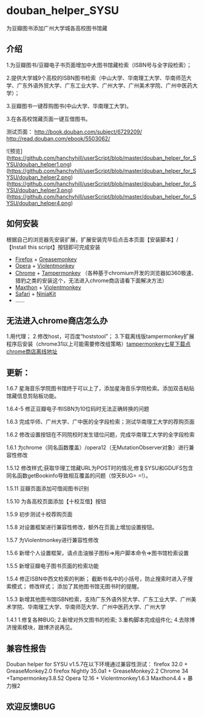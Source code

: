 douban_helper_SYSU
==================

为豆瓣图书添加广州大学城各高校图书馆藏
<h2>介绍</h2>
1.为豆瓣图书/豆瓣电子书页面增加中大图书馆藏检索（ISBN号与全字段检索）；

2.提供大学城9个高校的ISBN图书检索（中山大学、华南理工大学、华南师范大学、广东外语外贸大学、广东工业大学、广州大学、广州美术学院、广州中医药大学）；

3.豆瓣图书一键荐购图书(中山大学、华南理工大学)。

3.在各高校馆藏页面一键互借图书。

测试页面：
http://book.douban.com/subject/6729209/
http://read.douban.com/ebook/5503062/

![预览]
(https://github.com/hanchyhill/userScript/blob/master/douban_helper_for_SYSU/douban_helper1.png)
(https://github.com/hanchyhill/userScript/blob/master/douban_helper_for_SYSU/douban_helper2.png)
(https://github.com/hanchyhill/userScript/blob/master/douban_helper_for_SYSU/douban_helper3.png)
(https://github.com/hanchyhill/userScript/blob/master/douban_helper_for_SYSU/douban_helper4.png)


<h2>如何安装</h2>
根据自己的浏览器先安装扩展，扩展安装完毕后点击本页面【安装脚本】/【Install this script】按钮即可完成安装
<ul class="simple">
<li><a href="http://www.firefox.com/" class="reference external">Firefox</a> + <a href="https://addons.mozilla.org/firefox/addon/greasemonkey/" class="reference external">Greasemonkey</a></li>
<li><a href="http://www.opera.com/" class="reference external">Opera</a> + <a href="https://addons.opera.com/extensions/details/violent-monkey/" class="reference external">Violentmonkey</a></li>
<li><a href="http://www.google.com/chrome" class="reference external">Chrome</a> + <a href="http://tampermonkey.net" class="reference external">Tampermonkey</a>
（各种基于chromium开发的浏览器如360极速、猎豹之类的安装这个，无法进入chrome商店请看下面解决方法）</li>
<li><a href="http://www.maxthon.cn/" class="reference external">Maxthon</a> + <a href="http://extension.maxthon.cn/detail/index.php?view_id=1680" class="reference external">Violentmonkey</a></li>
<li><a href="http://www.apple.com/cn/safari/" class="reference external">Safari</a> + <a href="http://ss-o.net/safari/extension/NinjaKit.safariextz" class="reference external">NinjaKit</a></li>
<li>……</li>
</ul>

<h2>无法进入chrome商店怎么办</h2>
1.用代理；
2.修改host，可百度“hoststool”；
3.下载离线版tampermonkey扩展程序后安装（chrome31以上可能需要修改组策略）<a href="http://www.qixing123.com/webstore/chrome/Tampermonkey/Tampermonkey.crx">tampermonkey七星下载点</a>  <a href="https://clients2.googleusercontent.com/crx/blobs/QgAAAC6zw0qH2DJtnXe8Z7rUJP2izI4Gb1KxyjdhKF5P5kzhCcw2gxzusRnS4tEsDU_bK7Hrlqb5oKOyKy_9g8fIR-87kT-QZKm4JRu8x5avDi8-AMZSmuUkf2ioLgVLAFww8ms_67Rj-gHuGw/extension_3_8_52.crx">chrome商店离线地址</a>  
<h2>更新：</h2>

<p>1.6.7 星海音乐学院图书馆终于可以上了，添加星海音乐学院检索。添加双击粘贴馆藏信息剪贴板功能。</p>
<p>1.6.4-5 修正豆瓣电子书ISBN为10位码时无法正确转换的问题</p>
<p>1.6.3 完成华师、广州大学、广中医的全字段检索；测试华南理工大学的荐购页面</p>
<p>1.6.2 修改设置按钮在不同院校时发生错位问题，完成华南理工大学的全字段检索</p>
<p>1.6.1 为chrome（同名函数覆盖）/opera12（无MutationObserver对象）进行兼容性修改</p>
<p>1.5.12 修改样式;获取华理工馆藏URL为POST时的情况;修复SYSU和GDUFS包含同名函数getBookinfo导致相互覆盖的问题（惊天BUG= =!）。</p>
<p>1.5.11 豆瓣页面添加可借阅图书识别</p>
<p>1.5.10 为各高校页面添加【十校互借】按钮</p>
<p>1.5.9 初步测试十校荐购页面</p>
<p>1.5.8 对设置框架进行兼容性修改，额外在页面上增加设置按钮。</p>
<p>1.5.7 为Violentmonkey进行兼容性修改</p>
<p>1.5.6 新增个人设置框架，请点击油猴子图标=>用户脚本命令=>图书馆检索设置</p>
<p>1.5.5 新增豆瓣电子图书页面的检索功能</p>
<p>1.5.4  
          修正ISBN中西文检索的判断；
          截断书名中的小括号，防止搜索时进入子搜索模式；
          修改样式；
           添加了其他图书馆无图书时的提醒。
          </p>
<p>1.5.3  新增其他图书馆ISBN检索，支持广东外语外贸大学、广东工业大学、广州美术学院、华南理工大学、华南师范大学、广州中医药大学、广州大学</p>
<p> 1.4.1      
         1.修复各种BUG;
         2.新增对外文图书的检索;
         3.重构脚本完成组件化;
         4.去除博济搜索模块，跟博济说再见。</p>
<h2>兼容性报告</h2>
Douban helper for SYSU v1.5.7在以下环境通过兼容性测试：
firefox 32.0 + GreaseMonkey2.0
firefox Nightly 35.0a1 + GreaseMonkey2.2
Chrome 34 +Tampermonkey3.8.52
Opera 12.16 + Violentmonkey1.6.3
Maxthon4.4 + 暴力猴2

<h2>欢迎反馈BUG</h2>

